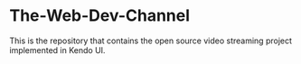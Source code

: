 # The-Web-Dev-Channel
This is the repository that contains the open source video streaming project implemented in Kendo UI.
